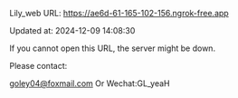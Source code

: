 Lily_web URL: https://ae6d-61-165-102-156.ngrok-free.app

Updated at: 2024-12-09 14:08:30

If you cannot open this URL, the server might be down.

Please contact: 

goley04@foxmail.com Or Wechat:GL_yeaH